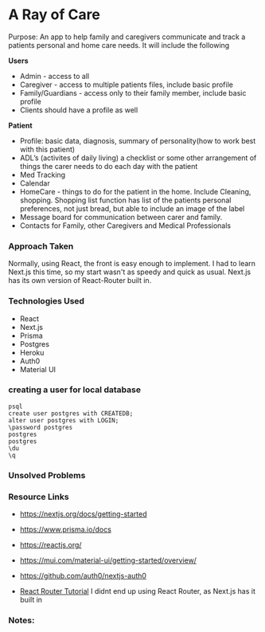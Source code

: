 # A Ray of Care
Purpose: An app to help family and caregivers communicate and track a patients personal and home care needs. It will include the following

**Users**
- Admin - access to all
- Caregiver - access to multiple patients files, include basic profile
- Family/Guardians - access only to their family member, include basic profile
- Clients should have a profile as well

**Patient**
- Profile: basic data, diagnosis, summary of personality(how to work best with this patient)
- ADL’s (activites of daily living) a checklist or some other arrangement of things the carer needs to do each day with the patient
- Med Tracking
- Calendar
- HomeCare - things to do for the patient in the home. Include Cleaning, shopping. Shopping list function has list of the patients personal preferences, not just bread, but able to include an image of the label
- Message board for communication between carer and family.
- Contacts for Family, other Caregivers and Medical Professionals

### Approach Taken

Normally, using React, the front is easy enough to implement. I had to learn Next.js this time, so my start wasn't as speedy and quick as usual. Next.js has its own version of React-Router built in. 

### Technologies Used

* React
* Next.js
* Prisma
* Postgres
* Heroku
* Auth0
* Material UI


### creating a user for local database

```
psql
create user postgres with CREATEDB;
alter user postgres with LOGIN;
\password postgres
postgres
postgres
\du
\q
```
### Unsolved Problems



### Resource Links
* https://nextjs.org/docs/getting-started
* https://www.prisma.io/docs
* https://reactjs.org/
* https://mui.com/material-ui/getting-started/overview/
* https://github.com/auth0/nextjs-auth0

* [React Router Tutorial](https://www.youtube.com/watch?v=Ul3y1LXxzdU) I didnt end up using React Router, as Next.js has it built in


### Notes:
